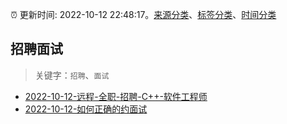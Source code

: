 :alarm_clock: 更新时间: 2022-10-12 22:48:17。[来源分类](../README.md)、[标签分类](../TAGS.md)、[时间分类](../TIMELINE.md)

## 招聘面试


> 关键字：`招聘`、`面试`



- [2022-10-12-远程-全职-招聘-C++-软件工程师](https://www.v2ex.com/t/886505) 
- [2022-10-12-如何正确的约面试](https://www.v2ex.com/t/886491) 